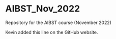 # AIBST_Nov_2022

Repository for the AIBST course (November 2022)

Kevin added this line on the GitHub website.
